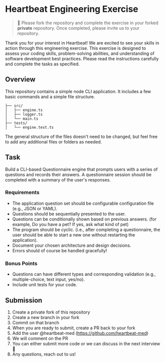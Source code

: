 # Heartbeat Engineering Exercise
> 🚨 Please fork the repository and complete the exercise in your forked **private** repository. 
> Once completed, please invite us to your repository.

Thank you for your interest in Heartbeat! We are excited to see your skills in action through this engineering exercise.
This exercise is designed to assess your coding skills, problem-solving abilities, and understanding of software development 
best practices. Please read the instructions carefully and complete the tasks as specified.

## Overview
This repository contains a simple node CLI application. It includes a few basic commands and a simple file structure.

```
├── src/
│   ├── engine.ts
│   ├── logger.ts
│   └── main.ts
├── tests/
│   └── engine.test.ts
```
The general structure of the files doesn't need to be changed, but feel free to add any additional files 
or folders as needed.

## Task
Build a CLI-based Questionnaire engine that prompts users with a series of questions and records their answers. 
A questionnaire session should be completed with a summary of the user's responses.

### Requirements
- The application question set should be configurable configuration file (e.g., JSON or YAML).
- Questions should be sequentially presented to the user.
- Questions can be conditionally shown based on previous answers. (for example, Do you have a pet? If yes, ask what kind of pet)
- The program should be cyclic. (i.e., after completing a questionnaire, the user should be able to start a new one without restarting the application).
- Document your chosen architecture and design decisions.
- Errors should of course be handled gracefully!

### Bonus Points
- Questions can have different types and corresponding validation (e.g., multiple-choice, text input, yes/no).
- Include unit tests for your code.

## Submission
1. Create a private fork of this repository
2. Create a new branch in your fork
3. Commit on that branch
4. When you are ready to submit, create a PR back to your fork
5. Add the user @heartbeat-med (https://github.com/heartbeat-med)
6. We will comment on the PR
7. You can either submit more code or we can discuss in the next interview 🤘
8. Any questions, reach out to us!



